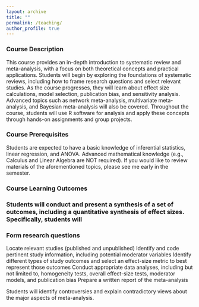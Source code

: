 ```yaml
---
layout: archive
title: ""
permalink: /teaching/
author_profile: true
---
```



### Course Description

This course provides an in-depth introduction to systematic review and meta-analysis, with a focus on both theoretical concepts and practical applications. Students will begin by exploring the foundations of systematic reviews, including how to frame research questions and select relevant studies. As the course progresses, they will learn about effect size calculations, model selection, publication bias, and sensitivity analysis. Advanced topics such as network meta-analysis, multivariate meta-analysis, and Bayesian meta-analysis will also be covered. Throughout the course, students will use R software for analysis and apply these concepts through hands-on assignments and group projects.

### Course Prerequisites

Students are expected to have a basic knowledge of inferential statistics, linear regression, and ANOVA. Advanced mathematical knowledge (e.g., Calculus and Linear Algebra are NOT required). If you would like to review materials of the aforementioned topics, please see me early in the semester.

### Course Learning Outcomes
### Students will conduct and present a synthesis of a set of outcomes, including a quantitative synthesis of effect sizes. Specifically, students will 
### Form research questions
Locate relevant studies (published and unpublished)
Identify and code pertinent study information, including potential moderator variables
Identify different types of study outcomes and select an effect-size metric to best represent those outcomes
Conduct appropriate data analyses, including but not limited to, homogeneity tests, overall effect-size tests, moderator models, and publication bias
Prepare a written report of the meta-analysis

Students will identify controversies and explain contradictory views about the major aspects of meta-analysis.
